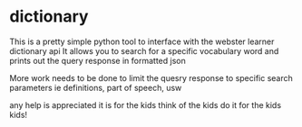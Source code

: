 # dictionary
This is a pretty simple python tool to interface with the webster learner dictionary api
It allows you to search for a specific vocabulary word and prints out the query response in formatted json

More work needs to be done to limit the quesry response to specific search parameters ie definitions, part of speech, usw

any help is appreciated
it is for the kids
think of the kids
do it for the kids
kids!
